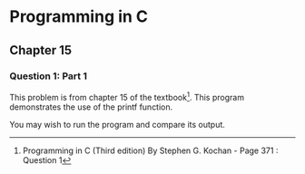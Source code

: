 # Programming in C
## Chapter 15
### Question 1: Part 1

This problem is from chapter 15 of the textbook[^1]. This program demonstrates the use of the printf function.

You may wish to run the program and compare its output.


[^1]: Programming in C (Third edition) By Stephen G. Kochan - Page 371 : Question 1